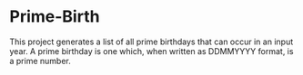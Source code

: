 # Prime-Birth
This project generates a list of all prime birthdays that can occur in an input year. A prime birthday is one which, when written as DDMMYYYY format, is a prime number.
